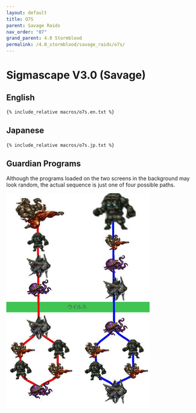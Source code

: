 ```yaml
---
layout: default
title: O7S
parent: Savage Raids
nav_order: "07"
grand_parent: 4.0 Stormblood
permalink: /4.0_stormblood/savage_raids/o7s/
---
```


# Sigmascape V3.0 (Savage)

## English
```
{% include_relative macros/o7s.en.txt %}
```

## Japanese
```
{% include_relative macros/o7s.jp.txt %}
```

## Guardian Programs

Although the programs loaded on the two screens in the background may look
random, the actual sequence is just one of four possible paths.

![](images/program_sequence.jpg)


